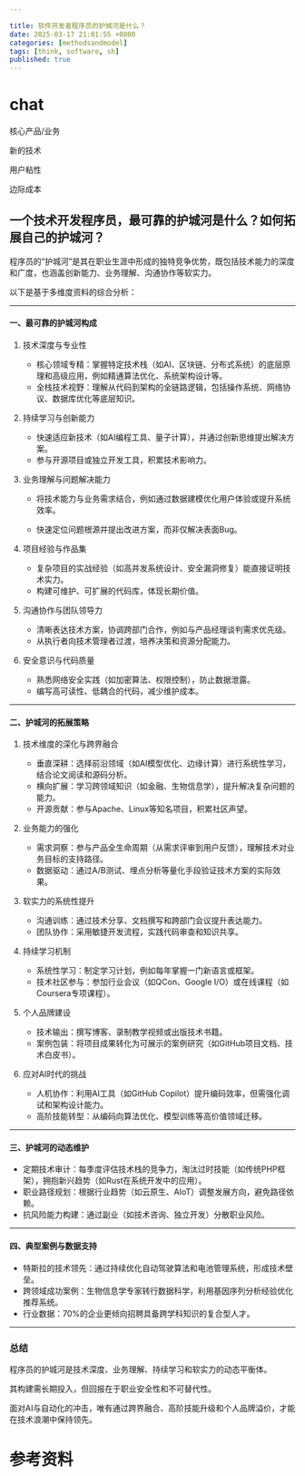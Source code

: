 ```yaml
---

title: 软件开发者程序员的护城河是什么？
date: 2025-03-17 21:01:55 +0800
categories: [methodsandmodel]
tags: [think, software, sh]
published: true
---
```






# chat

核心产品/业务

新的技术

用户粘性

边际成本

## 一个技术开发程序员，最可靠的护城河是什么？如何拓展自己的护城河？

程序员的“护城河”是其在职业生涯中形成的独特竞争优势，既包括技术能力的深度和广度，也涵盖创新能力、业务理解、沟通协作等软实力。

以下是基于多维度资料的综合分析：

---

#### 一、最可靠的护城河构成
1. 技术深度与专业性  
   - 核心领域专精：掌握特定技术栈（如AI、区块链、分布式系统）的底层原理和高级应用，例如精通算法优化、系统架构设计等。  
   - 全栈技术视野：理解从代码到架构的全链路逻辑，包括操作系统、网络协议、数据库优化等底层知识。  

2. 持续学习与创新能力  
   - 快速适应新技术（如AI编程工具、量子计算），并通过创新思维提出解决方案。  
   - 参与开源项目或独立开发工具，积累技术影响力。  

3. 业务理解与问题解决能力  
   - 将技术能力与业务需求结合，例如通过数据建模优化用户体验或提升系统效率。  

   - 快速定位问题根源并提出改进方案，而非仅解决表面Bug。  

4. 项目经验与作品集  
   - 复杂项目的实战经验（如高并发系统设计、安全漏洞修复）能直接证明技术实力。  
   - 构建可维护、可扩展的代码库，体现长期价值。  

5. 沟通协作与团队领导力  
   - 清晰表达技术方案，协调跨部门合作，例如与产品经理谈判需求优先级。  
   - 从执行者向技术管理者过渡，培养决策和资源分配能力。  

6. 安全意识与代码质量  
   - 熟悉网络安全实践（如加密算法、权限控制），防止数据泄露。  
   - 编写高可读性、低耦合的代码，减少维护成本。  

---

#### 二、护城河的拓展策略
1. 技术维度的深化与跨界融合  
   - 垂直深耕：选择前沿领域（如AI模型优化、边缘计算）进行系统性学习，结合论文阅读和源码分析。  
   - 横向扩展：学习跨领域知识（如金融、生物信息学），提升解决复杂问题的能力。  
   - 开源贡献：参与Apache、Linux等知名项目，积累社区声望。  

2. 业务能力的强化  
   - 需求洞察：参与产品全生命周期（从需求评审到用户反馈），理解技术对业务目标的支持路径。  
   - 数据驱动：通过A/B测试、埋点分析等量化手段验证技术方案的实际效果。  

3. 软实力的系统性提升  
   - 沟通训练：通过技术分享、文档撰写和跨部门会议提升表达能力。  
   - 团队协作：采用敏捷开发流程，实践代码审查和知识共享。  

4. 持续学习机制  
   - 系统性学习：制定学习计划，例如每年掌握一门新语言或框架。  
   - 技术社区参与：参加行业会议（如QCon、Google I/O）或在线课程（如Coursera专项课程）。  

5. 个人品牌建设  
   - 技术输出：撰写博客、录制教学视频或出版技术书籍。  
   - 案例包装：将项目成果转化为可展示的案例研究（如GitHub项目文档、技术白皮书）。  

6. 应对AI时代的挑战  
   - 人机协作：利用AI工具（如GitHub Copilot）提升编码效率，但需强化调试和架构设计能力。  
   - 高阶技能转型：从编码向算法优化、模型训练等高价值领域迁移。  

---

#### 三、护城河的动态维护
- 定期技术审计：每季度评估技术栈的竞争力，淘汰过时技能（如传统PHP框架），拥抱新兴趋势（如Rust在系统开发中的应用）。  
- 职业路径规划：根据行业趋势（如云原生、AIoT）调整发展方向，避免路径依赖。  
- 抗风险能力构建：通过副业（如技术咨询、独立开发）分散职业风险。  

---

#### 四、典型案例与数据支持
- 特斯拉的技术领先：通过持续优化自动驾驶算法和电池管理系统，形成技术壁垒。  
- 跨领域成功案例：生物信息学专家转行数据科学，利用基因序列分析经验优化推荐系统。  
- 行业数据：70%的企业更倾向招聘具备跨学科知识的复合型人才。  

---

### 总结

程序员的护城河是技术深度、业务理解、持续学习和软实力的动态平衡体。

其构建需长期投入，但回报在于职业安全性和不可替代性。

面对AI与自动化的冲击，唯有通过跨界融合、高阶技能升级和个人品牌溢价，才能在技术浪潮中保持领先。


# 参考资料


